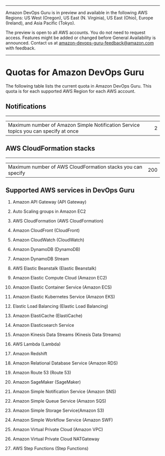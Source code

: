--------

Amazon DevOps Guru is in preview and available in the following AWS Regions: US West \(Oregon\), US East \(N\. Virginia\), US East \(Ohio\), Europe \(Ireland\), and Asia Pacific \(Tokyo\)\.

The preview is open to all AWS accounts\. You do not need to request access\. Features might be added or changed before General Availability is announced\. Contact us at [amazon\-devops\-guru\-feedback@amazon\.com](mailto:amazon-devops-guru-feedback@amazon.com) with feedback\.

--------

# Quotas for Amazon DevOps Guru<a name="quotas"></a>

The following table lists the current quota in Amazon DevOps Guru\. This quota is for each supported AWS Region for each AWS account\. 

## Notifications<a name="notifications-quota"></a>


****  

|  |  | 
| --- |--- |
| Maximum number of Amazon Simple Notification Service topics you can specify at once | 2 | 

## AWS CloudFormation stacks<a name="cnf-stack-quota"></a>


****  

|  |  | 
| --- |--- |
| Maximum number of AWS CloudFormation stacks you can specify | 200 | 

## Supported AWS services in DevOps Guru<a name="services-devops-guru"></a>

1. Amazon API Gateway \(API Gateway\)

1. Auto Scaling groups in Amazon EC2

1. AWS CloudFormation \(AWS CloudFormation\)

1. Amazon CloudFront \(CloudFront\)

1. Amazon CloudWatch \(CloudWatch\)

1. Amazon DynamoDB \(DynamoDB\)

1. Amazon DynamoDB Stream

1. AWS Elastic Beanstalk \(Elastic Beanstalk\)

1. Amazon Elastic Compute Cloud \(Amazon EC2\)

1. Amazon Elastic Container Service \(Amazon ECS\)

1. Amazon Elastic Kubernetes Service \(Amazon EKS\)

1. Elastic Load Balancing \(Elastic Load Balancing\)

1. Amazon ElastiCache \(ElastiCache\)

1. Amazon Elasticsearch Service

1. Amazon Kinesis Data Streams \(Kinesis Data Streams\)

1. AWS Lambda \(Lambda\)

1. Amazon Redshift

1. Amazon Relational Database Service \(Amazon RDS\)

1. Amazon Route 53 \(Route 53\)

1. Amazon SageMaker \(SageMaker\)

1. Amazon Simple Notification Service \(Amazon SNS\)

1. Amazon Simple Queue Service \(Amazon SQS\)

1. Amazon Simple Storage Service\(Amazon S3\)

1. Amazon Simple Workflow Service \(Amazon SWF\)

1. Amazon Virtual Private Cloud \(Amazon VPC\)

1. Amazon Virtual Private Cloud NATGateway 

1. AWS Step Functions \(Step Functions\)